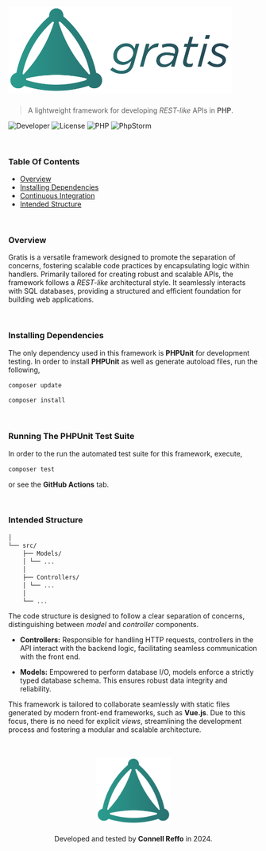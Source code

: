 <h1>
 <img src="https://github.com/connellr023/gratis/blob/main/public/logo_large.png?raw=true" width="450px" />
</h1>

> A lightweight framework for developing *REST-like* APIs in **PHP**.

![Developer](https://img.shields.io/badge/Connell%20Reffo-143?style=for-the-badge&logoColor=black&color=lightblue)
![License](https://img.shields.io/badge/MIT-143?style=for-the-badge&logoColor=black&color=lightgreen)
![PHP](https://img.shields.io/badge/php-%23777BB4.svg?style=for-the-badge&logo=php&logoColor=white)
![PhpStorm](https://img.shields.io/badge/phpstorm-143?style=for-the-badge&logo=phpstorm&logoColor=black&color=black&labelColor=darkorchid)

<br />

### Table Of Contents
 - [Overview](#overview)
 - [Installing Dependencies](#installing-dependencies)
 - [Continuous Integration](#running-phpunit-test-suite)
 - [Intended Structure](#intended-structure)

<br />

### Overview
Gratis is a versatile framework designed to promote the separation of concerns, fostering scalable code practices by encapsulating logic within handlers. Primarily tailored for creating robust and scalable APIs, the framework follows a *REST-like* architectural style. It seamlessly interacts with SQL databases, providing a structured and efficient foundation for building web applications.

<br />

### Installing Dependencies
The only dependency used in this framework is **PHPUnit** for development testing. In order to install **PHPUnit**
as well as generate autoload files, run the following,
```bash
composer update
```
```bash
composer install
```

<br />

### Running The **PHPUnit** Test Suite
In order to the run the automated test suite for this framework, execute,
```bash
composer test
```
or see the **GitHub Actions** tab.

<br />

### Intended Structure
```text
│
└── src/
    ├── Models/
    │ └── ...
    │
    ├── Controllers/
    │ └── ...
    │
    └── ...
```
The code structure is designed to follow a clear separation of concerns, distinguishing between *model* and *controller* components.

- **Controllers:** Responsible for handling HTTP requests, controllers in the API interact with the backend logic, facilitating seamless communication with the front end.

- **Models:** Empowered to perform database I/O, models enforce a strictly typed database schema. This ensures robust data integrity and reliability.

This framework is tailored to collaborate seamlessly with static files generated by modern front-end frameworks, such as **Vue.js**. Due to this focus, there is no need for explicit *views*, streamlining the development process and fostering a modular and scalable architecture.

<br />
<br />

<div align="center">
 <img src="https://github.com/connellr023/gratis/blob/main/public/logo_small.png?raw=true" width="150px" />
 <br />
 <br />
 <div>Developed and tested by <b>Connell Reffo</b> in 2024.</div>
</div>
